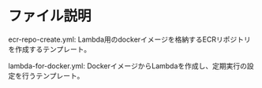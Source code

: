 # ファイル説明
ecr-repo-create.yml:
Lambda用のdockerイメージを格納するECRリポジトリを作成するテンプレート。

lambda-for-docker.yml:
DockerイメージからLambdaを作成し、定期実行の設定を行うテンプレート。
